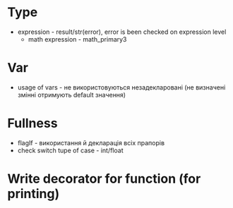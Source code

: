 # Type
- expression - result/str(error), error is been checked on expression level
  - math expression - math_primary3

# Var
- usage of vars - не використовуються незадекларовані (не визначені змінні отримують default значення) 

# Fullness
- flagIf - використання й декларація всіх прапорів
- check switch tupe of case - int/float

# Write decorator for function (for printing)


 